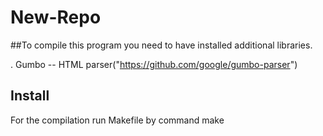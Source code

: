 # New-Repo##To compile this program you need to have installed additional libraries..   Gumbo -- HTML parser("https://github.com/google/gumbo-parser")## InstallFor the compilation run Makefile by command make